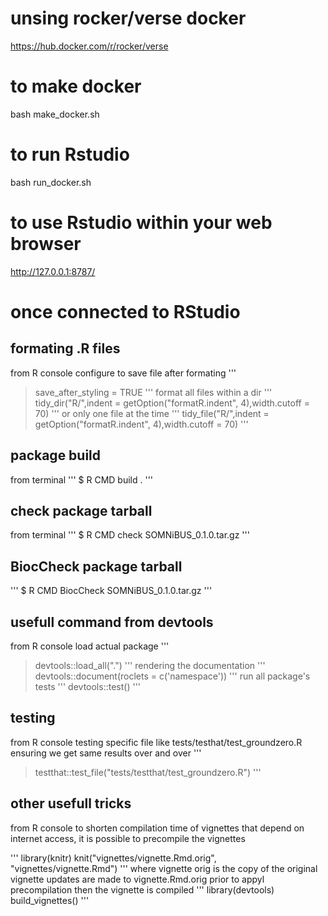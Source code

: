 # unsing rocker/verse docker

https://hub.docker.com/r/rocker/verse

# to make docker

bash make_docker.sh

# to run Rstudio

bash run_docker.sh

# to use Rstudio within your web browser

http://127.0.0.1:8787/

# once connected to RStudio

## formating .R files
from R console
configure to save file after formating
'''
> save_after_styling = TRUE
'''
format all files within a dir
'''
> tidy_dir("R/",indent = getOption("formatR.indent", 4),width.cutoff = 70)
'''
or only one file at the time
'''
> tidy_file("R/",indent = getOption("formatR.indent", 4),width.cutoff = 70)
'''

## package build
from terminal
'''
$ R CMD build .
'''

## check package tarball
from terminal
'''
$ R CMD check SOMNiBUS_0.1.0.tar.gz
'''

## BiocCheck package tarball
'''
$ R CMD BiocCheck SOMNiBUS_0.1.0.tar.gz
'''

## usefull command from devtools
from R console
load actual package
'''
> devtools::load_all(".")
'''
rendering the documentation
'''
> devtools::document(roclets = c('namespace'))
'''
run all package's tests
'''
> devtools::test()
'''

## testing
from R console
testing specific file like tests/testhat/test_groundzero.R ensuring we get same results over and over
'''
> testthat::test_file("tests/testthat/test_groundzero.R")
'''

## other usefull tricks
from R console
to shorten compilation time of vignettes that depend on internet access, it is possible to precompile the vignettes

'''
library(knitr)
knit("vignettes/vignette.Rmd.orig", "vignettes/vignette.Rmd")
'''
where vignette orig is the copy of the original vignette
updates are made to vignette.Rmd.orig prior to appyl precompilation
then the vignette is compiled
'''
library(devtools)
build_vignettes()
'''
